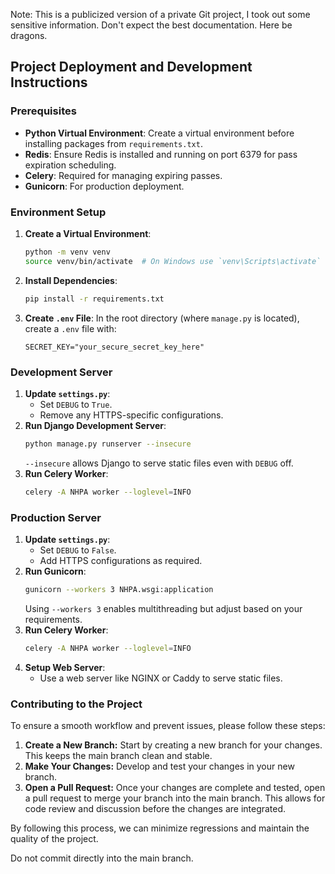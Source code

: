Note: This is a publicized version of a private Git project, I took out some sensitive information. Don't expect the best documentation. Here be dragons.

## Project Deployment and Development Instructions

### Prerequisites
- **Python Virtual Environment**: Create a virtual environment before installing packages from `requirements.txt`.
- **Redis**: Ensure Redis is installed and running on port 6379 for pass expiration scheduling.
- **Celery**: Required for managing expiring passes.
- **Gunicorn**: For production deployment.

### Environment Setup
1. **Create a Virtual Environment**:
   ```sh
   python -m venv venv
   source venv/bin/activate  # On Windows use `venv\Scripts\activate`
   ```
2. **Install Dependencies**:
   ```sh
   pip install -r requirements.txt
   ```
3. **Create `.env` File**: In the root directory (where `manage.py` is located), create a `.env` file with:
   ```env
   SECRET_KEY="your_secure_secret_key_here"
   ```

### Development Server
1. **Update `settings.py`**:
   - Set `DEBUG` to `True`.
   - Remove any HTTPS-specific configurations.
2. **Run Django Development Server**:
   ```sh
   python manage.py runserver --insecure
   ```
   `--insecure` allows Django to serve static files even with `DEBUG` off.
3. **Run Celery Worker**:
   ```sh
   celery -A NHPA worker --loglevel=INFO
   ```

### Production Server
1. **Update `settings.py`**:
   - Set `DEBUG` to `False`.
   - Add HTTPS configurations as required.
2. **Run Gunicorn**:
   ```sh
   gunicorn --workers 3 NHPA.wsgi:application
   ```
   Using `--workers 3` enables multithreading but adjust based on your requirements.
3. **Run Celery Worker**:
   ```sh
   celery -A NHPA worker --loglevel=INFO
   ```
4. **Setup Web Server**:
   - Use a web server like NGINX or Caddy to serve static files.

### Contributing to the Project
To ensure a smooth workflow and prevent issues, please follow these steps:

1. **Create a New Branch:** Start by creating a new branch for your changes. This keeps the main branch clean and stable.
2. **Make Your Changes:** Develop and test your changes in your new branch.
3. **Open a Pull Request:** Once your changes are complete and tested, open a pull request to merge your branch into the main branch. This allows for code review and discussion before the changes are integrated.

By following this process, we can minimize regressions and maintain the quality of the project.

Do not commit directly into the main branch.

